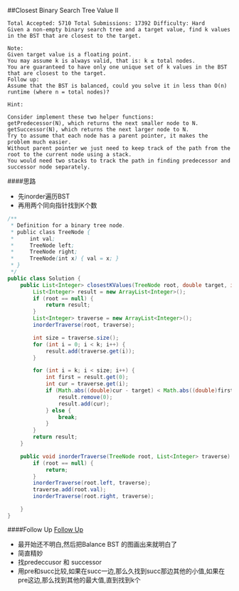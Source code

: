 ##Closest Binary Search Tree Value II

	Total Accepted: 5710 Total Submissions: 17392 Difficulty: Hard
	Given a non-empty binary search tree and a target value, find k values in the BST that are closest to the target.

	Note:
	Given target value is a floating point.
	You may assume k is always valid, that is: k ≤ total nodes.
	You are guaranteed to have only one unique set of k values in the BST that are closest to the target.
	Follow up:
	Assume that the BST is balanced, could you solve it in less than O(n) runtime (where n = total nodes)?

	Hint:

	Consider implement these two helper functions:
	getPredecessor(N), which returns the next smaller node to N.
	getSuccessor(N), which returns the next larger node to N.
	Try to assume that each node has a parent pointer, it makes the problem much easier.
	Without parent pointer we just need to keep track of the path from the root to the current node using a stack.
	You would need two stacks to track the path in finding predecessor and successor node separately.

####思路
- 先inorder遍历BST
- 再用两个同向指针找到K个数

```java
/**
 * Definition for a binary tree node.
 * public class TreeNode {
 *     int val;
 *     TreeNode left;
 *     TreeNode right;
 *     TreeNode(int x) { val = x; }
 * }
 */
public class Solution {
    public List<Integer> closestKValues(TreeNode root, double target, int k) {
        List<Integer> result = new ArrayList<Integer>();
        if (root == null) {
            return result;
        }
        List<Integer> traverse = new ArrayList<Integer>();
        inorderTraverse(root, traverse);

        int size = traverse.size();
        for (int i = 0; i < k; i++) {
            result.add(traverse.get(i));
        }

        for (int i = k; i < size; i++) {
            int first = result.get(0);
            int cur = traverse.get(i);
            if (Math.abs((double)cur - target) < Math.abs((double)first - target)) {
                result.remove(0);
                result.add(cur);
            } else {
                break;
            }
        }
        return result;
    }

    public void inorderTraverse(TreeNode root, List<Integer> traverse) {
        if (root == null) {
            return;
        }
        inorderTraverse(root.left, traverse);
        traverse.add(root.val);
        inorderTraverse(root.right, traverse);

    }
}
```

####Follow Up
[Follow Up](https://leetcode.com/discuss/71820/java-5ms-iterative-following-hint-o-klogn-time-and-space)
- 最开始还不明白,然后把Balance BST 的图画出来就明白了
- 简直精妙
- 找predeccusor 和 successor
- 用pre和succ比较,如果在succ一边,那么久找到succ那边其他的小值,如果在pre这边,那么找到其他的最大值,直到找到k个
